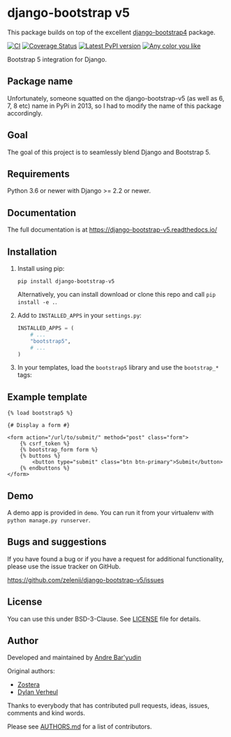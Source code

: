 # django-bootstrap v5

This package builds on top of the excellent [django-bootstrap4](https://github.com/zostera/django-bootstrap4) package.

[![CI](https://github.com/zelenij/django-bootstrap-v5/workflows/CI/badge.svg?branch=main)](https://github.com/django-bootstrap-v5/actions?workflow=CI)
[![Coverage Status](https://coveralls.io/repos/github/django-bootstrap-v5/badge.svg?branch=main)](https://coveralls.io/github/django-bootstrap-v5?branch=main)
[![Latest PyPI version](https://img.shields.io/pypi/v/django-bootstrap-v5.svg)](https://pypi.python.org/pypi/django-bootstrap-v5)
[![Any color you like](https://img.shields.io/badge/code%20style-black-000000.svg)](https://github.com/ambv/black)

Bootstrap 5 integration for Django.

## Package name

Unfortunately, someone squatted on the django-bootstrap-v5 (as well as 6, 7, 8 etc) name in PyPi in 2013, so I had to modify the name of this package accordingly.

## Goal

The goal of this project is to seamlessly blend Django and Bootstrap 5.

## Requirements

Python 3.6 or newer with Django >= 2.2 or newer.

## Documentation

The full documentation is at https://django-bootstrap-v5.readthedocs.io/

## Installation

1. Install using pip:

    ```shell script
    pip install django-bootstrap-v5
    ```
   
   Alternatively, you can install download or clone this repo and call ``pip install -e .``.

2. Add to `INSTALLED_APPS` in your `settings.py`:

   ```python
   INSTALLED_APPS = (
       # ...
       "bootstrap5",
       # ...
   )
   ````

3. In your templates, load the `bootstrap5` library and use the `bootstrap_*` tags:

## Example template

```jinja
{% load bootstrap5 %}

{# Display a form #}

<form action="/url/to/submit/" method="post" class="form">
    {% csrf_token %}
    {% bootstrap_form form %}
    {% buttons %}
        <button type="submit" class="btn btn-primary">Submit</button>
    {% endbuttons %}
</form>
```

Demo
----

A demo app is provided in `demo`. You can run it from your virtualenv with `python manage.py runserver`.


Bugs and suggestions
--------------------

If you have found a bug or if you have a request for additional functionality, please use the issue tracker on GitHub.

https://github.com/zelenij/django-bootstrap-v5/issues


License
-------

You can use this under BSD-3-Clause. See [LICENSE](LICENSE) file for details.


Author
------

Developed and maintained by [Andre Bar'yudin](https://www.baryudin.com)

Original authors: 

* [Zostera](https://zostera.nl)
* [Dylan Verheul](https://github.com/dyve)

Thanks to everybody that has contributed pull requests, ideas, issues, comments and kind words.

Please see [AUTHORS.md](AUTHORS.md) for a list of contributors.
